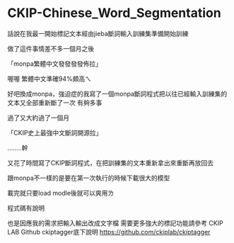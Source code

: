 # CKIP-Chinese_Word_Segmentation

話說在我最一開始標記文本經由jieba斷詞輸入訓練集準備開始訓練

做了這件事情差不多一個月之後

「monpa繁體中文發發發發佈拉」

喔喔 繁體中文準確94%頗高ㄟ

好吧換成monpa，強迫症的我寫了一個monpa斷詞程式把以往已經輸入訓練集的文本又全部重新斷了一次 有夠多事

過了又大約過了一個月

「CKIP史上最強中文斷詞開源拉」

........幹

又花了時間寫了CKIP斷詞程式，在把訓練集的文本重新拿出來重斷再放回去

跟monpa不一樣的是要在第一次執行的時候下載很大的模型

載完就只要load modle後就可以爽用ㄌ

程式碼有說明

也是因應我的需求把輸入輸出改成文字檔
需要更多強大的標記功能請參考
CKIP LAB Github ckiptagger底下說明
https://github.com/ckiplab/ckiptagger
